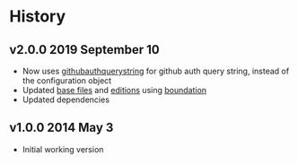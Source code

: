 # History

## v2.0.0 2019 September 10

-   Now uses [githubauthquerystring](https://github.com/bevry/githubauthquerystring) for github auth query string, instead of the configuration object
-   Updated [base files](https://github.com/bevry/base) and [editions](https://editions.bevry.me) using [boundation](https://github.com/bevry/boundation)
-   Updated dependencies

## v1.0.0 2014 May 3

-   Initial working version
